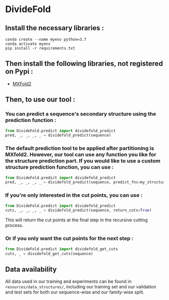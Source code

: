 # DivideFold

## Install the necessary libraries :
``` console
conda create --name myenv python=3.7
conda activate myenv
pip install -r requirements.txt
```

## Then install the following libraries, not registered on Pypi :

* [MXFold2](https://github.com/mxfold/mxfold2)


## Then, to use our tool :

### You can predict a sequence's secondary structure using the prediction function :
``` python
from DivideFold.predict import dividefold_predict
pred, _, _, _, _ = dividefold_predict(sequence)
```

### The default prediction tool to be applied after partitioning is MXfold2. However, our tool can use any function you like for the structure prediction part. If you would like to use a custom structure prediction function, you can use :
``` python
from DivideFold.predict import dividefold_predict
pred, _, _, _, _ = dividefold_predict(sequence, predict_fnc=my_structure_prediction_function)
```

### If you're only interested in the cut points, you can use :
``` python
from DivideFold.predict import dividefold_predict
cuts, _, _, _, _ = dividefold_predict(sequence, return_cuts=True)
```
This will return the cut points at the final step in the recursive cutting process.

### Or if you only want the cut points for the next step :
``` python
from DivideFold.predict import dividefold_get_cuts
cuts, _ = dividefold_get_cuts(sequence)
```

## Data availability
All data used in our training and experiments can be found in `resources/data_structures/`, including our training set and our validation and test sets for both our sequence-wise and our family-wise split.

